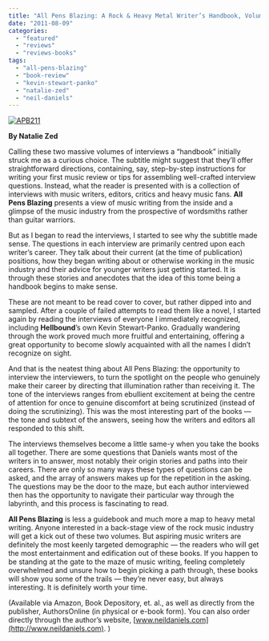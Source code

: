 ```yaml
---
title: "All Pens Blazing: A Rock & Heavy Metal Writer’s Handbook, Volumes 1 & 2, by Neil Daniels"
date: "2011-08-09"
categories: 
  - "featured"
  - "reviews"
  - "reviews-books"
tags: 
  - "all-pens-blazing"
  - "book-review"
  - "kevin-stewart-panko"
  - "natalie-zed"
  - "neil-daniels"
---
```


[![](http://www.hellbound.ca/wp-content/uploads/2011/08/APB211.jpg "APB211")](http://www.hellbound.ca/wp-content/uploads/2011/08/APB211.jpg)

**By Natalie Zed**

Calling these two massive volumes of interviews a “handbook” initially struck me as a curious choice. The subtitle might suggest that they’ll offer straightforward directions, containing, say, step-by-step instructions for writing your first music review or tips for assembling well-crafted interview questions. Instead, what the reader is presented with is a collection of interviews with music writers, editors, critics and heavy music fans. **All Pens Blazing** presents a view of music writing from the inside and a glimpse of the music industry from the prospective of wordsmiths rather than guitar warriors.

But as I began to read the interviews, I started to see why the subtitle made sense. The questions in each interview are primarily centred upon each writer’s career. They talk about their current (at the time of publication) positions, how they began writing about or otherwise working in the music industry and their advice for younger writers just getting started. It is through these stories and anecdotes that the idea of this tome being a handbook begins to make sense.

These are not meant to be read cover to cover, but rather dipped into and sampled. After a couple of failed attempts to read them like a novel, I started again by reading the interviews of everyone I immediately recognized, including **Hellbound**’s own Kevin Stewart-Panko. Gradually wandering through the work proved much more fruitful and entertaining, offering a great opportunity to become slowly acquainted with all the names I didn’t recognize on sight.

And that is the neatest thing about All Pens Blazing: the opportunity to interview the interviewers, to turn the spotlight on the people who genuinely make their career by directing that illumination rather than receiving it. The tone of the interviews ranges from ebullient excitement at being the centre of attention for once to genuine discomfort at being scrutinized (instead of doing the scrutinizing). This was the most interesting part of the books — the tone and subtext of the answers, seeing how the writers and editors all responded to this shift.

The interviews themselves become a little same-y when you take the books all together. There are some questions that Daniels wants most of the writers in to answer, most notably their origin stories and paths into their careers. There are only so many ways these types of questions can be asked, and the array of answers makes up for the repetition in the asking. The questions may be the door to the maze, but each author interviewed then has the opportunity to navigate their particular way through the labyrinth, and this process is fascinating to read.

**All Pens Blazing** is less a guidebook and much more a map to heavy metal writing. Anyone interested in a back-stage view of the rock music industry will get a kick out of these two volumes. But aspiring music writers are definitely the most keenly targeted demographic — the readers who will get the most entertainment and edification out of these books. If you happen to be standing at the gate to the maze of music writing, feeling completely overwhelmed and unsure how to begin picking a path through, these books will show you some of the trails — they’re never easy, but always interesting. It is definitely worth your time.

(Available via Amazon, Book Depository, et. al., as well as directly from the publisher, AuthorsOnline (in physical or e-book form). You can also order directly through the author’s website, [www.neildaniels.com](http://www.neildaniels.com). )
